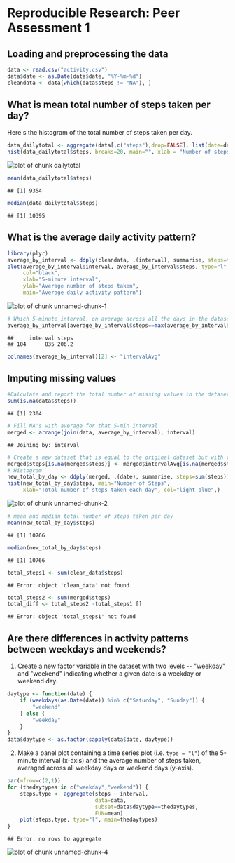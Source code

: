 # Reproducible Research: Peer Assessment 1


## Loading and preprocessing the data

```r
data <- read.csv("activity.csv")
data$date <- as.Date(data$date, "%Y-%m-%d")
cleandata <- data[which(data$steps != "NA"), ]
```


## What is mean total number of steps taken per day?
Here's the histogram of the total number of steps taken per day.

```r
data_dailytotal <- aggregate(data[,c("steps"),drop=FALSE], list(date=data$date), sum, na.rm=TRUE)
hist(data_dailytotal$steps, breaks=20, main="", xlab = "Number of steps", ylab = "Frequency")
```

![plot of chunk dailytotal](figure/dailytotal.png) 

```r
mean(data_dailytotal$steps)
```

```
## [1] 9354
```

```r
median(data_dailytotal$steps)
```

```
## [1] 10395
```


## What is the average daily activity pattern?


```r
library(plyr)
average_by_interval <- ddply(cleandata, .(interval), summarise, steps=mean(steps))
plot(average_by_interval$interval, average_by_interval$steps, type="l", 
     col="black",
     xlab="5-minute interval", 
     ylab="Average number of steps taken",
     main="Average daily activity pattern")
```

![plot of chunk unnamed-chunk-1](figure/unnamed-chunk-1.png) 

```r
# Which 5-minute interval, on average across all the days in the dataset, contains the maximum number of steps?
average_by_interval[average_by_interval$steps==max(average_by_interval$steps),]
```

```
##     interval steps
## 104      835 206.2
```

```r
colnames(average_by_interval)[2] <- "intervalAvg"
```

## Imputing missing values

```r
#Calculate and report the total number of missing values in the dataset (i.e. the total number of rows with NAs)
sum(is.na(data$steps))
```

```
## [1] 2304
```

```r
# Fill NA's with average for that 5-min interval
merged <- arrange(join(data, average_by_interval), interval)
```

```
## Joining by: interval
```

```r
# Create a new dataset that is equal to the original dataset but with the missing data filled in.
merged$steps[is.na(merged$steps)] <- merged$intervalAvg[is.na(merged$steps)]
# Histogram
new_total_by_day <- ddply(merged, .(date), summarise, steps=sum(steps))
hist(new_total_by_day$steps, main="Number of Steps", 
     xlab="Total number of steps taken each day", col="light blue",)
```

![plot of chunk unnamed-chunk-2](figure/unnamed-chunk-2.png) 

```r
# mean and median total number of steps taken per day
mean(new_total_by_day$steps)
```

```
## [1] 10766
```

```r
median(new_total_by_day$steps)
```

```
## [1] 10766
```

```r
total_steps1 <- sum(clean_data$steps)
```

```
## Error: object 'clean_data' not found
```

```r
total_steps2 <- sum(merged$steps)
total_diff <- total_steps2 -total_steps1 []
```

```
## Error: object 'total_steps1' not found
```


## Are there differences in activity patterns between weekdays and weekends?

1. Create a new factor variable in the dataset with two levels --
   "weekday" and "weekend" indicating whether a given date is a
   weekday or weekend day.


```r
daytype <- function(date) {
    if (weekdays(as.Date(date)) %in% c("Saturday", "Sunday")) {
        "weekend"
    } else {
        "weekday"
    }
}
data$daytype <- as.factor(sapply(data$date, daytype))
```

2. Make a panel plot containing a time series plot (i.e. `type = "l"`)
   of the 5-minute interval (x-axis) and the average number of steps
   taken, averaged across all weekday days or weekend days
   (y-axis).

```r
par(mfrow=c(2,1))
for (thedaytypes in c("weekday","weekend")) {
    steps.type <- aggregate(steps ~ interval,
                            data=data,
                            subset=data$daytype==thedaytypes,
                            FUN=mean)
    plot(steps.type, type="l", main=thedaytypes)
}
```

```
## Error: no rows to aggregate
```

![plot of chunk unnamed-chunk-4](figure/unnamed-chunk-4.png) 
